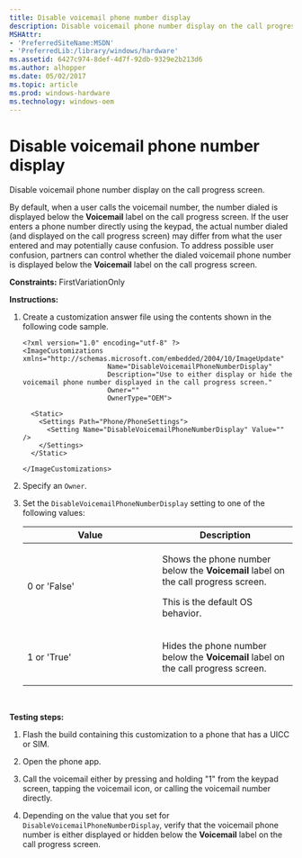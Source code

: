 ```yaml
---
title: Disable voicemail phone number display
description: Disable voicemail phone number display on the call progress screen.
MSHAttr:
- 'PreferredSiteName:MSDN'
- 'PreferredLib:/library/windows/hardware'
ms.assetid: 6427c974-8def-4d7f-92db-9329e2b213d6
ms.author: alhopper
ms.date: 05/02/2017
ms.topic: article
ms.prod: windows-hardware
ms.technology: windows-oem
---
```


# Disable voicemail phone number display


Disable voicemail phone number display on the call progress screen.

By default, when a user calls the voicemail number, the number dialed is displayed below the **Voicemail** label on the call progress screen. If the user enters a phone number directly using the keypad, the actual number dialed (and displayed on the call progress screen) may differ from what the user entered and may potentially cause confusion. To address possible user confusion, partners can control whether the dialed voicemail phone number is displayed below the **Voicemail** label on the call progress screen.

<a href="" id="constraints---firstvariationonly"></a>**Constraints:** FirstVariationOnly  

<a href="" id="instructions-"></a>**Instructions:**  
1.  Create a customization answer file using the contents shown in the following code sample.

    ```
    <?xml version="1.0" encoding="utf-8" ?>  
    <ImageCustomizations xmlns="http://schemas.microsoft.com/embedded/2004/10/ImageUpdate"  
                         Name="DisableVoicemailPhoneNumberDisplay"  
                         Description="Use to either display or hide the voicemail phone number displayed in the call progress screen."  
                         Owner=""  
                         OwnerType="OEM"> 
      
      <Static>  
        <Settings Path="Phone/PhoneSettings">  
          <Setting Name="DisableVoicemailPhoneNumberDisplay" Value="" />
        </Settings>  
      </Static>

    </ImageCustomizations>
    ```

2.  Specify an `Owner`.

3.  Set the `DisableVoicemailPhoneNumberDisplay` setting to one of the following values:

    <table>
    <colgroup>
    <col width="50%" />
    <col width="50%" />
    </colgroup>
    <thead>
    <tr class="header">
    <th>Value</th>
    <th>Description</th>
    </tr>
    </thead>
    <tbody>
    <tr class="odd">
    <td><p>0 or 'False'</p></td>
    <td><p>Shows the phone number below the <strong>Voicemail</strong> label on the call progress screen.</p>
    <p>This is the default OS behavior.</p></td>
    </tr>
    <tr class="even">
    <td><p>1 or 'True'</p></td>
    <td><p>Hides the phone number below the <strong>Voicemail</strong> label on the call progress screen.</p></td>
    </tr>
    </tbody>
    </table>

     

<a href="" id="testing-steps-"></a>**Testing steps:**  
1.  Flash the build containing this customization to a phone that has a UICC or SIM.

2.  Open the phone app.

3.  Call the voicemail either by pressing and holding "1" from the keypad screen, tapping the voicemail icon, or calling the voicemail number directly.

4.  Depending on the value that you set for `DisableVoicemailPhoneNumberDisplay`, verify that the voicemail phone number is either displayed or hidden below the **Voicemail** label on the call progress screen.

 

 






